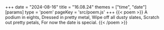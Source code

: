 +++
date = "2024-08-16"
title = "16.08.24"
themes = ["time", "date"]
[params]
  type = 'poem'
  pageKey = 'src/poem.js'
+++
{{< poem >}}
A podium in eights,
Dressed in pretty metal,
Wipe off all dusty slates,
Scratch out pretty petals,
For now the date is special.
{{< /poem >}}